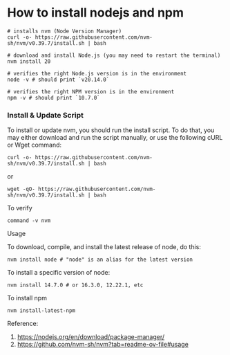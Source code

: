 # How to install nodejs and npm
```
# installs nvm (Node Version Manager)
curl -o- https://raw.githubusercontent.com/nvm-sh/nvm/v0.39.7/install.sh | bash

# download and install Node.js (you may need to restart the terminal)
nvm install 20

# verifies the right Node.js version is in the environment
node -v # should print `v20.14.0`

# verifies the right NPM version is in the environment
npm -v # should print `10.7.0`
```



### Install & Update Script

To install or update nvm, you should run the install script. To do that, you may either download and run the script manually, or use the following cURL or Wget command:
```
curl -o- https://raw.githubusercontent.com/nvm-sh/nvm/v0.39.7/install.sh | bash
```
or
```
wget -qO- https://raw.githubusercontent.com/nvm-sh/nvm/v0.39.7/install.sh | bash
```
To verify
```
command -v nvm
```





Usage

To download, compile, and install the latest release of node, do this:
```
nvm install node # "node" is an alias for the latest version
```
To install a specific version of node:
```
nvm install 14.7.0 # or 16.3.0, 12.22.1, etc
```
To install npm
```
nvm install-latest-npm
```
Reference:
1. <https://nodejs.org/en/download/package-manager/>
2. <https://github.com/nvm-sh/nvm?tab=readme-ov-file#usage>

